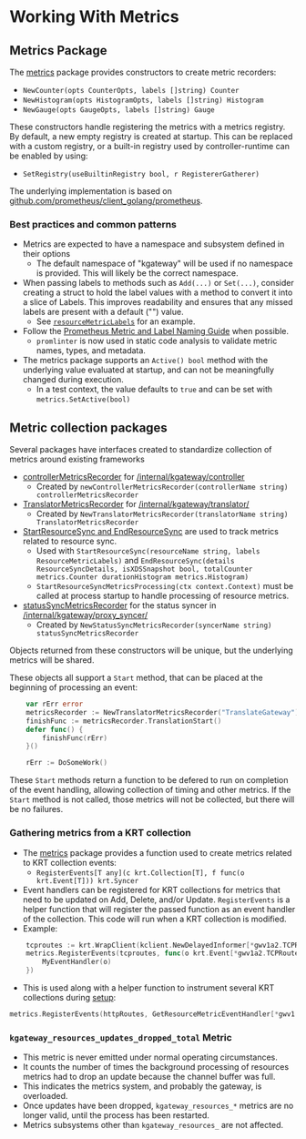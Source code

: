 # Working With Metrics

## Metrics Package
The [metrics](/pkg/metrics/metrics.go) package provides constructors to create metric recorders:
* `NewCounter(opts CounterOpts, labels []string) Counter`
* `NewHistogram(opts HistogramOpts, labels []string) Histogram`
* `NewGauge(opts GaugeOpts, labels []string) Gauge`

These constructors handle registering the metrics with a metrics registry. By default, a new empty registry is created at startup. This can be replaced with a custom registry, or a built-in registry used by controller-runtime can be enabled by using:
* `SetRegistry(useBuiltinRegistry bool, r RegistererGatherer)`

The underlying implementation is based on [github.com/prometheus/client_golang/prometheus](github.com/prometheus/client_golang/prometheus).

### Best practices and common patterns
* Metrics are expected to have a namespace and subsystem defined in their options
  * The default namespace of "kgateway" will be used if no namespace is provided. This will likely be the correct namespace.
* When passing labels to methods such as `Add(...)` or `Set(...)`, consider creating a struct to hold the label values with a method to convert it into a slice of Labels. This improves readability and ensures that any missed labels are present with a default ("") value.
  * See [`resourceMetricLabels`](/internal/kgateway/krtcollections/metrics.go) for an example.
* Follow the [Prometheus Metric and Label Naming Guide](https://prometheus.io/docs/practices/naming/) when possible.
  * `promlinter` is now used in static code analysis to validate metric names, types, and metadata.
* The metrics package supports an `Active() bool` method with the underlying value evaluated at startup, and can not be meaningfully changed during execution.
  * In a test context, the value defaults to `true` and can be set with `metrics.SetActive(bool)`

## Metric collection packages
Several packages have interfaces created to standardize collection of metrics around existing frameworks
* [controllerMetricsRecorder](/internal/kgateway/controller/metrics.go) for [/internal/kgateway/controller](/internal/kgateway/controller/)
  * Created by `newControllerMetricsRecorder(controllerName string) controllerMetricsRecorder `
* [TranslatorMetricsRecorder](/internal/kgateway/translator/metrics/metrics.go) for [/internal/kgateway/translator/](/internal/kgateway/translator/)
  * Created by `NewTranslatorMetricsRecorder(translatorName string) TranslatorMetricsRecorder`
* [StartResourceSync and EndResourceSync](/internal/kgateway/translator/metrics/metrics.go) are used to track metrics related to resource sync.
  * Used with `StartResourceSync(resourceName string, labels ResourceMetricLabels)` and `EndResourceSync(details ResourceSyncDetails, isXDSSnapshot bool, totalCounter metrics.Counter durationHistogram metrics.Histogram)`
  * `StartResourceSyncMetricsProcessing(ctx context.Context)` must be called at process startup to handle processing of resource metrics. 
* [statusSyncMetricsRecorder](/internal/kgateway/proxy_syncer/metrics.go) for the status syncer in [/internal/kgateway/proxy_syncer/](/internal/kgateway/proxy_syncer/)
  * Created by `NewStatusSyncMetricsRecorder(syncerName string) statusSyncMetricsRecorder`

Objects returned from these constructors will be unique, but the underlying metrics will be shared.

These objects all support a `Start` method, that can be placed at the beginning of processing an event:
```go
	var rErr error
	metricsRecorder := NewTranslatorMetricsRecorder("TranslateGateway")
	finishFunc := metricsRecorder.TranslationStart()
	defer func() {
		finishFunc(rErr)
	}()

	rErr := DoSomeWork()
```

These `Start` methods return a function to be defered to run on completion of the event handling, allowing collection of timing and other metrics. If the `Start` method is not called, those metrics will not be collected, but there will be no failures.


### Gathering metrics from a KRT collection
* The [metrics](/pkg/metrics/metrics.go) package provides a function used to create metrics related to KRT collection events:
  * `RegisterEvents[T any](c krt.Collection[T], f func(o krt.Event[T])) krt.Syncer`
* Event handlers can be registered for KRT collections for metrics that need to be updated on Add, Delete, and/or Update. `RegisterEvents` is a helper function that will register the passed function as an event handler of the collection. This code will run when a
KRT collection is modified.
* Example:
```go
	tcproutes := krt.WrapClient(kclient.NewDelayedInformer[*gwv1a2.TCPRoute](istioClient, gvr.TCPRoute, kubetypes.StandardInformer, filter), krtopts.ToOptions("TCPRoute")...)
	metrics.RegisterEvents(tcproutes, func(o krt.Event[*gwv1a2.TCPRoute]) {
		MyEventHandler(o)
	})
```
* This is used along with a helper function to instrument several KRT collections during [setup](internal/kgateway/krtcollections/setup.go):
```go
metrics.RegisterEvents(httpRoutes, GetResourceMetricEventHandler[*gwv1.HTTPRoute]())
```

### `kgateway_resources_updates_dropped_total` Metric
* This metric is never emitted under normal operating circumstances.
* It counts the number of times the background processing of resources metrics had to drop an update because the channel buffer was full.
* This indicates the metrics system, and probably the gateway, is overloaded.
* Once updates have been dropped, `kgateway_resources_*` metrics are no longer valid, until the process has been restarted.
* Metrics subsystems other than `kgateway_resources_` are not affected.
